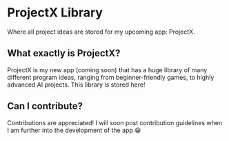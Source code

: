 # ProjectX Library
Where all project ideas are stored for my upcoming app: ProjectX.

## What exactly is ProjectX?
ProjectX is my new app (coming soon) that has a huge library of many different program ideas, ranging from beginner-friendly games, to highly advanced AI projects. This library is stored here!

## Can I contribute?
Contributions are appreciated! I will soon post contribution guidelines when I am further into the development of the app 😁
